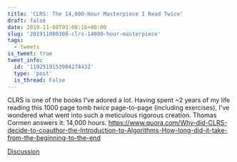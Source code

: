 ```yaml
---
title: 'CLRS: The 14,000-Hour Masterpiece I Read Twice'
draft: false
date: 2019-11-08T03:08:16+00:00
slug: '201911080308-clrs-14000-hour-masterpiece'
tags:
  - tweets
is_tweet: true
tweet_info:
  id: '1192519153984274432'
  type: 'post'
  is_thread: False
---
```




CLRS is one of the books I've adored a lot. Having spent ~2 years of my life reading this 1000 page tomb *twice* page-to-page (including exercises), I've wondered what went into such a meticulous rigorous creation. Thomas Cormen answers it: 14,000 hours.
<https://www.quora.com/Why-did-CLRS-decide-to-coauthor-the-Introduction-to-Algorithms-How-long-did-it-take-from-the-beginning-to-the-end>

[Discussion](https://x.com/sytelus/status/1192519153984274432)
